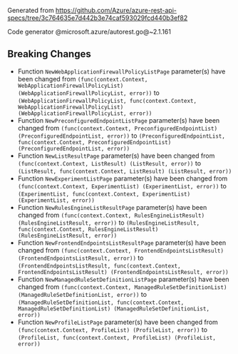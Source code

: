 Generated from https://github.com/Azure/azure-rest-api-specs/tree/3c764635e7d442b3e74caf593029fcd440b3ef82

Code generator @microsoft.azure/autorest.go@~2.1.161

## Breaking Changes

- Function `NewWebApplicationFirewallPolicyListPage` parameter(s) have been changed from `(func(context.Context, WebApplicationFirewallPolicyList) (WebApplicationFirewallPolicyList, error))` to `(WebApplicationFirewallPolicyList, func(context.Context, WebApplicationFirewallPolicyList) (WebApplicationFirewallPolicyList, error))`
- Function `NewPreconfiguredEndpointListPage` parameter(s) have been changed from `(func(context.Context, PreconfiguredEndpointList) (PreconfiguredEndpointList, error))` to `(PreconfiguredEndpointList, func(context.Context, PreconfiguredEndpointList) (PreconfiguredEndpointList, error))`
- Function `NewListResultPage` parameter(s) have been changed from `(func(context.Context, ListResult) (ListResult, error))` to `(ListResult, func(context.Context, ListResult) (ListResult, error))`
- Function `NewExperimentListPage` parameter(s) have been changed from `(func(context.Context, ExperimentList) (ExperimentList, error))` to `(ExperimentList, func(context.Context, ExperimentList) (ExperimentList, error))`
- Function `NewRulesEngineListResultPage` parameter(s) have been changed from `(func(context.Context, RulesEngineListResult) (RulesEngineListResult, error))` to `(RulesEngineListResult, func(context.Context, RulesEngineListResult) (RulesEngineListResult, error))`
- Function `NewFrontendEndpointsListResultPage` parameter(s) have been changed from `(func(context.Context, FrontendEndpointsListResult) (FrontendEndpointsListResult, error))` to `(FrontendEndpointsListResult, func(context.Context, FrontendEndpointsListResult) (FrontendEndpointsListResult, error))`
- Function `NewManagedRuleSetDefinitionListPage` parameter(s) have been changed from `(func(context.Context, ManagedRuleSetDefinitionList) (ManagedRuleSetDefinitionList, error))` to `(ManagedRuleSetDefinitionList, func(context.Context, ManagedRuleSetDefinitionList) (ManagedRuleSetDefinitionList, error))`
- Function `NewProfileListPage` parameter(s) have been changed from `(func(context.Context, ProfileList) (ProfileList, error))` to `(ProfileList, func(context.Context, ProfileList) (ProfileList, error))`
